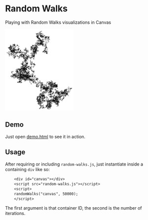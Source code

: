 # Random Walks
Playing with Random Walks visualizations in Canvas

![an example](example.png)

## Demo
Just open [demo.html](demo.html) to see it in action.

## Usage

After requiring or including `random-walks.js`, just instantiate inside a containing `div` like so:

    	<div id="canvas"></div>
    	<script src="random-walks.js"></script>
    	<script>
		randomWalks("canvas", 50000);
    	</script>

The first argument is that container ID, the second is the number of iterations.